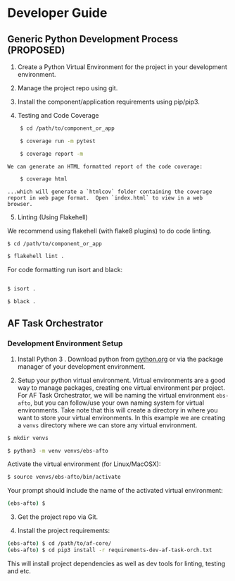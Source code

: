 # Developer Guide


## Generic Python Development Process (PROPOSED)

1.  Create a Python Virtual Environment for the project in your development environment.

2.  Manage the project repo using git.

3.  Install the component/application requirements using pip/pip3.

4.  Testing and Code Coverage

```bash
    $ cd /path/to/component_or_app

    $ coverage run -m pytest

    $ coverage report -m

```


    We can generate an HTML formatted report of the code coverage:


```bash
    $ coverage html
```


    ...which will generate a `htmlcov` folder containing the coverage report in web page format.  Open `index.html` to view in a web browser.

5.  Linting (Using Flakehell)

We recommend using flakehell (with flake8 plugins) to do code linting.

```bash
$ cd /path/to/component_or_app

$ flakehell lint .

```

For code formatting run isort and black:

```bash

$ isort .

$ black .

```



## AF Task Orchestrator

### Development Environment Setup

1. Install Python 3 <VERSIONHERE>.  Download python from [python.org](https://python.org/downloads) or via the package manager of your development environment.

2. Setup your python virtual environment.  Virtual environments are a good way to manage packages, creating one virtual environment per project.  For AF Task Orchestrator, we will be naming the virtual environment `ebs-afto`, but you can follow/use your own naming system for virtual environments.  Take note that this will create a directory in where you want to store your virtual environments.  In this example we are creating a `venvs` directory where we can store any virtual environment.


```bash
$ mkdir venvs

$ python3 -m venv venvs/ebs-afto

```

Activate the virtual environment (for Linux/MacOSX):

```bash
$ source venvs/ebs-afto/bin/activate
```

Your prompt should include the name of the activated virtual environment:

```bash
(ebs-afto) $ 
```

3.  Get the project repo via Git.

4.  Install the project requirements:

```bash
(ebs-afto) $ cd /path/to/af-core/
(ebs-afto) $ cd pip3 install -r requirements-dev-af-task-orch.txt
```

This will install project dependencies as well as dev tools for linting, testing and etc.

